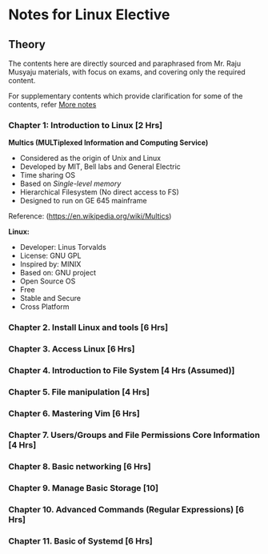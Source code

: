# Notes for Linux Elective
## Theory

The contents here are directly sourced and paraphrased from Mr. Raju Musyaju materials, with focus on exams, and covering only the required content.

For supplementary contents which provide clarification for some of the contents, refer [More notes](More-Notes.md)

### Chapter 1: Introduction to Linux [2 Hrs]

**Multics (MULTiplexed Information and Computing Service)**
- Considered as the origin of Unix and Linux
- Developed by MIT, Bell labs and General Electric
- Time sharing OS
- Based on *Single-level memory*
- Hierarchical Filesystem (No direct access to FS)
- Designed to run on GE 645 mainframe

Reference:
(https://en.wikipedia.org/wiki/Multics)

**Linux:**
- Developer: Linus Torvalds
- License: GNU GPL
- Inspired by: MINIX
- Based on: GNU project
- Open Source OS
- Free
- Stable and Secure
- Cross Platform

### Chapter 2. Install Linux and tools [6 Hrs]

### Chapter 3. Access Linux [6 Hrs]

### Chapter 4. Introduction to File System [4 Hrs (Assumed)]

### Chapter 5. File manipulation [4 Hrs]

### Chapter 6. Mastering Vim [6 Hrs]

### Chapter 7. Users/Groups and File Permissions Core Information [4 Hrs]

### Chapter 8. Basic networking [6 Hrs]

### Chapter 9. Manage Basic Storage [10]

### Chapter 10. Advanced Commands (Regular Expressions) [6 Hrs]

### Chapter 11. Basic of Systemd [6 Hrs]
